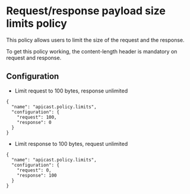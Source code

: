 # Request/response payload size limits policy

This policy allows users to limit the size of the request and the response.

To get this policy working, the content-length header is mandatory on request
and response.

## Configuration

- Limit request to 100 bytes, response unlimited

```
{
  "name": "apicast.policy.limits",
  "configuration": {
    "request": 100,
    "response": 0
  }
}
```

- Limit response to 100 bytes, request unlimited

```
{
  "name": "apicast.policy.limits",
  "configuration": {
    "request": 0,
    "response": 100
  }
}
```
